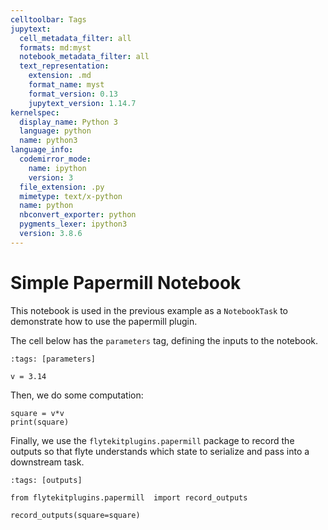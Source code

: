 ```yaml
---
celltoolbar: Tags
jupytext:
  cell_metadata_filter: all
  formats: md:myst
  notebook_metadata_filter: all
  text_representation:
    extension: .md
    format_name: myst
    format_version: 0.13
    jupytext_version: 1.14.7
kernelspec:
  display_name: Python 3
  language: python
  name: python3
language_info:
  codemirror_mode:
    name: ipython
    version: 3
  file_extension: .py
  mimetype: text/x-python
  name: python
  nbconvert_exporter: python
  pygments_lexer: ipython3
  version: 3.8.6
---
```


# Simple Papermill Notebook

This notebook is used in the previous example as a `NotebookTask` to demonstrate
how to use the papermill plugin.

The cell below has the `parameters` tag, defining the inputs to the notebook.

```{code-cell} ipython3
:tags: [parameters]

v = 3.14
```

Then, we do some computation:

```{code-cell} ipython3
square = v*v
print(square)
```

Finally, we use the `flytekitplugins.papermill` package to record the outputs
so that flyte understands which state to serialize and pass into a downstream
task.

```{code-cell} ipython3
:tags: [outputs]

from flytekitplugins.papermill  import record_outputs

record_outputs(square=square)
```
